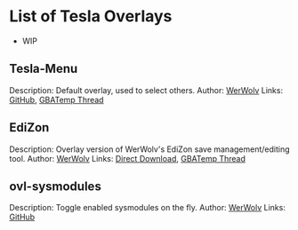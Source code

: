 # List of Tesla Overlays

- WIP 



## Tesla-Menu

Description: Default overlay, used to select others.
Author: [WerWolv](https://github.com/WerWolv)
Links: [GitHub](https://github.com/WerWolv/Tesla-Menu), [GBATemp Thread](https://gbatemp.net/threads/tesla-the-nintendo-switch-overlay-menu.557362/)

## EdiZon

Description: Overlay version of WerWolv's EdiZon save management/editing tool.
Author: [WerWolv](https://github.com/WerWolv)
Links: [Direct Download](http://werwolv.net/downloads/EdiZonOverlay.zip), [GBATemp Thread](https://gbatemp.net/threads/tesla-the-nintendo-switch-overlay-menu.557362/)

## ovl-sysmodules

Description: Toggle enabled sysmodules on the fly.
Author: [WerWolv](https://github.com/WerWolv)
Links: [GitHub](https://github.com/WerWolv/ovl-sysmodules)